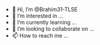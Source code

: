 - 👋 Hi, I’m @Brahim31-TLSE
- 👀 I’m interested in ...
- 🌱 I’m currently learning ...
- 💞️ I’m looking to collaborate on ...
- 📫 How to reach me ...

<!---
Brahim31-TLSE/Brahim31-TLSE is a ✨ special ✨ repository because its `README.md` (this file) appears on your GitHub profile.
You can click the Preview link to take a look at your changes.
--->
